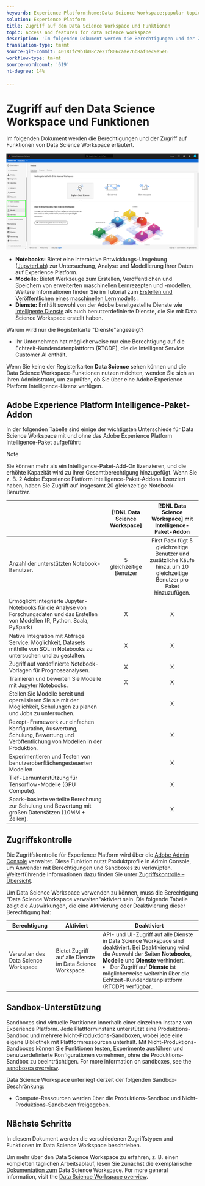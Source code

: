 ```yaml
---
keywords: Experience Platform;home;Data Science Workspace;popular topics;access control;sandbox;intelligence pack;dsw features;dsw access;Adobe Experience Platform Intelligence;intelligence;aep intelligence package
solution: Experience Platform
title: Zugriff auf den Data Science Workspace und Funktionen
topic: Access and features for data science workspace
description: 'Im folgenden Dokument werden die Berechtigungen und der Zugriff auf Funktionen von Data Science Workspace erläutert. '
translation-type: tm+mt
source-git-commit: 40181fc9b1b08c2e21f806caae76b8af0ec9e5e6
workflow-type: tm+mt
source-wordcount: '619'
ht-degree: 14%

---
```



# Zugriff auf den Data Science Workspace und Funktionen

Im folgenden Dokument werden die Berechtigungen und der Zugriff auf Funktionen von Data Science Workspace erläutert.

![DSW-Register](./images/access/platform-tabs.png)

- **Notebooks:** Bietet eine interaktive Entwicklungs-Umgebung ([JupyterLab](./jupyterlab/overview.md)) zur Untersuchung, Analyse und Modellierung Ihrer Daten auf Experience Platform.
- **Modelle:** Bietet Werkzeuge zum Erstellen, Veröffentlichen und Speichern von erweiterten maschinellen Lernrezepten und -modellen. Weitere Informationen finden Sie im Tutorial zum [Erstellen und Veröffentlichen eines maschinellen Lernmodells](./models-recipes/create-publish-model.md) .
- **Dienste:** Enthält sowohl von der Adobe bereitgestellte Dienste wie [Intelligente Dienste](../intelligent-services/home.md) als auch benutzerdefinierte Dienste, die Sie mit Data Science Workspace erstellt haben.

Warum wird nur die Registerkarte &quot;Dienste&quot;angezeigt?

- Ihr Unternehmen hat möglicherweise nur eine Berechtigung auf die Echtzeit-Kundendatenplattform (RTCDP), die die Intelligent Service Customer AI enthält.

Wenn Sie keine der Registerkarten **Data Science** sehen können und die Data Science Workspace-Funktionen nutzen möchten, wenden Sie sich an Ihren Administrator, um zu prüfen, ob Sie über eine Adobe Experience Platform Intelligence-Lizenz verfügen.

## Adobe Experience Platform Intelligence-Paket-Addon

In der folgenden Tabelle sind einige der wichtigsten Unterschiede für Data Science Workspace mit und ohne das Adobe Experience Platform Intelligence-Paket aufgeführt:

>[!NOTE]
>
>Sie können mehr als ein Intelligence-Paket-Add-On lizenzieren, und die erhöhte Kapazität wird zu Ihrer Gesamtberechtigung hinzugefügt. Wenn Sie z. B. 2 Adobe Experience Platform Intelligence-Paket-Addons lizenziert haben, haben Sie Zugriff auf insgesamt 20 gleichzeitige Notebook-Benutzer.

|  | [!DNL Data Science Workspace] | [!DNL Data Science Workspace] mit Intelligence-Paket-Addon |
| --- | :---: | :---: |
| Anzahl der unterstützten Notebook-Benutzer. | 5 gleichzeitige Benutzer | First Pack fügt 5 gleichzeitige Benutzer und zusätzliche Käufe hinzu, um 10 gleichzeitige Benutzer pro Paket hinzuzufügen. |
| Ermöglicht integrierte Jupyter-Notebooks für die Analyse von Forschungsdaten und das Erstellen von Modellen (R, Python, Scala, PySpark) | X | X |
| Native Integration mit Abfrage Service. Möglichkeit, Datasets mithilfe von SQL in Notebooks zu untersuchen und zu gestalten. | X | X |
| Zugriff auf vordefinierte Notebook-Vorlagen für Prognoseanalysen. | X | X |
| Trainieren und bewerten Sie Modelle mit Jupyter Notebooks. | X | X |
| Stellen Sie Modelle bereit und operalisieren Sie sie mit der Möglichkeit, Schulungen zu planen und Jobs zu untersuchen. |  | X |
| Rezept-Framework zur einfachen Konfiguration, Auswertung, Schulung, Bewertung und Veröffentlichung von Modellen in der Produktion. |  | X |
| Experimentieren und Testen von benutzeroberflächengesteuerten Modellen |  | X |
| Tief-Lernunterstützung für Tensorflow-Modelle (GPU Compute). |  | X |
| Spark-basierte verteilte Berechnung zur Schulung und Bewertung mit großen Datensätzen (10MM + Zeilen). |  | X |

## Zugriffskontrolle

Die Zugriffskontrolle für Experience Platform wird über die [Adobe Admin Console](https://adminconsole.adobe.com) verwaltet. Diese Funktion nutzt Produktprofile in Admin Console, um Anwender mit Berechtigungen und Sandboxes zu verknüpfen. Weiterführende Informationen dazu finden Sie unter [Zugriffskontrolle – Übersicht](../access-control/home.md).

Um Data Science Workspace verwenden zu können, muss die Berechtigung &quot;Data Science Workspace verwalten&quot;aktiviert sein. Die folgende Tabelle zeigt die Auswirkungen, die eine Aktivierung oder Deaktivierung dieser Berechtigung hat:

| Berechtigung | Aktiviert | Deaktiviert |
|---|---|---|
| Verwalten des Data Science Workspace | Bietet Zugriff auf alle Dienste im Data Science Workspace. | API- und UI-Zugriff auf alle Dienste in Data Science Workspace sind deaktiviert. Bei Deaktivierung wird die Auswahl der Seiten **Notebooks**, **Modelle** und **Dienste** verhindert. <li>Der Zugriff auf **Dienste** ist möglicherweise weiterhin über die Echtzeit-Kundendatenplattform (RTCDP) verfügbar.</li> |

## Sandbox-Unterstützung

Sandboxes sind virtuelle Partitionen innerhalb einer einzelnen Instanz von Experience Platform. Jede Plattforminstanz unterstützt eine Produktions-Sandbox und mehrere Nicht-Produktions-Sandboxen, wobei jede eine eigene Bibliothek mit Plattformressourcen unterhält. Mit Nicht-Produktions-Sandboxes können Sie Funktionen testen, Experimente ausführen und benutzerdefinierte Konfigurationen vornehmen, ohne die Produktions-Sandbox zu beeinträchtigen. For more information on sandboxes, see the [sandboxes overview](../sandboxes/home.md).

Data Science Workspace unterliegt derzeit der folgenden Sandbox-Beschränkung:

- Compute-Ressourcen werden über die Produktions-Sandbox und Nicht-Produktions-Sandboxen freigegeben.

## Nächste Schritte

In diesem Dokument werden die verschiedenen Zugriffstypen und Funktionen im Data Science Workspace beschrieben.

Um mehr über den Data Science Workspace zu erfahren, z. B. einen kompletten täglichen Arbeitsablauf, lesen Sie zunächst die exemplarische [Dokumentation zum](./walkthrough.md) Data Science Workspace. For more general information, visit the [Data Science Workspace overview](./home.md).
